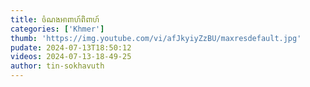 ```yaml
---
title: ចំណងអាពាហ៍ពិពាហ៍
categories: ['Khmer']
thumb: 'https://img.youtube.com/vi/afJkyiyZzBU/maxresdefault.jpg'
pudate: 2024-07-13T18:50:12
videos: 2024-07-13-18-49-25
author: tin-sokhavuth
---
```

